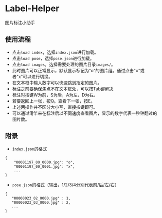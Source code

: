 # Label-Helper
图片标注小助手
## 使用流程
* 点击`load index`，选择`index.json`进行加载。
* 点击`load pose`，选择`pose.json`进行加载。
* 点击`load images`，选择需要处理的图片目录`images/`。
* 此时图片可以正常显示，默认显示标记为"o"的图片组。通过点击"o"或者"x"可以进行切换。
* 在文本框中输入数字可以快速跳到指定的图片。
* 标注之前要确保焦点不在文本框处，可以按Tab键解决
* 标注时按键W为前，S为后，A为左，D为右。
* 若要返回上一张，按Q。查看下一张，按E。
* 上述两操作并不区分大小写，直接按键即可。
* 可以通过滑竿来在标注后以不同速度查看图片，显示的数字代表一秒钟翻过的图片数。
## 附录
* `index.json`的格式
```
{
    "00001197_00_0000.jpg": "o",
    "00001197_00_0001.jpg": "x",
    ...
}
```
* `pose.json`的格式（输出，1/2/3/4分别代表前/后/左/右）
```
{
   "00000023_02_0000.jpg" : 1,
   "00000023_03_0000.jpg" : 2,
   ...
}
```